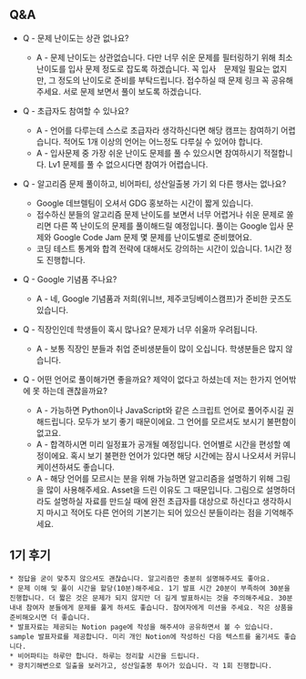 ## Q&A

* Q - 문제 난이도는 상관 없나요?
    * A - 문제 난이도는 상관없습니다. 다만 너무 쉬운 문제를 필터링하기 위해 최소 난이도를 입사 문제 정도로 잡도록 하겠습니다. 꼭 입사　문제일 필요는 없지만, 그 정도의 난이도로 준비를 부탁드립니다. 접수하실 때 문제 링크 꼭 공유해주세요. 서로 문제 보면서 풀이 보도록 하겠습니다.

* Q - 초급자도 참여할 수 있나요?
    * A - 언어를 다루는데 스스로 초급자라 생각하신다면 해당 캠프는 참여하기 어렵습니다. 적어도 1개 이상의 언어는 어느정도 다루실 수 있어야 합니다.
    * A - 입사문제 중 가장 쉬운 난이도 문제를 풀 수 있으시면 참여하시기 적절합니다. Lv1 문제를 풀 수 없으시다면 참여가 어렵습니다.

* Q - 알고리즘 문제 풀이하고, 비어파티, 성산일출봉 가기 외 다른 행사는 없나요?
    * Google 데브렐팀이 오셔서 GDG 홍보하는 시간이 짧게 있습니다.
    * 접수하신 분들의 알고리즘 문제 난이도를 보면서 너무 어렵거나 쉬운 문제로 쏠리면 다른 쪽 난이도의 문제를 풀이해드릴 예정입니다. 풀이는 Google 입사 문제와 Google Code Jam 문제 몇 문제를 난이도별로 준비했어요.
    * 코딩 테스트 통계와 합격 전략에 대해서도 강의하는 시간이 있습니다. 1시간 정도 진행합니다.

* Q - Google 기념품 주나요?
    * A - 네, Google 기념품과 저희(위니브, 제주코딩베이스캠프)가 준비한 굿즈도 있습니다.

* Q - 직장인인데 학생들이 혹시 많나요? 문제가 너무 쉬울까 우려됩니다.
    * A - 보통 직장인 분들과 취업 준비생분들이 많이 오십니다. 학생분들은 많지 않습니다.

* Q - 어떤 언어로 풀이해가면 좋을까요? 제약이 없다고 하셨는데 저는 한가지 언어밖에 못 하는데 괜찮을까요?
    * A - 가능하면 Python이나 JavaScript와 같은 스크립트 언어로 풀어주시길 권해드립니다. 모두가 보기 좋기 때문이에요. 그 언어를 모르셔도 보시기 불편함이 없고요.
    * A - 합격하시면 미리 일정표가 공개될 예정입니다. 언어별로 시간을 편성할 예정이에요. 혹시 보기 불편한 언어가 있다면 해당 시간에는 잠시 나오셔서 커뮤니케이션하셔도 좋습니다.
    * A - 해당 언어를 모르시는 분을 위해 가능하면 알고리즘을 설명하기 위해 그림을 많이 사용해주세요. Asset을 드린 이유도 그 때문입니다. 그림으로 설명하더라도 설명하실 자료를 만드실 때에 완전 초급자를 대상으로 하신다고 생각하시지 마시고 적어도 다른 언어의 기본기는 되어 있으신 분들이라는 점을 기억해주세요.
    
## 1기 후기

    * 정답을 굳이 맞추지 않으셔도 괜찮습니다. 알고리즘만 충분히 설명해주셔도 좋아요.
    * 문제 이해 및 풀이 시간을 할당(10분)해주세요. 1기 발표 시간 20분이 부족하여 30분을 진행합니다. 더 짧은 것은 문제가 되지 않지만 더 길게 발표하시는 것을 주의해주세요. 30분 내내 참여자 분들에게 문제를 풀게 하셔도 좋습니다. 참여자에게 미션을 주세요. 작은 상품을 준비해오시면 더 좋습니다.
    * 발표자료는 제공되는 Notion page에 작성을 해주셔야 공유하면서 볼 수 있습니다. sample 발표자료를 제공합니다. 미리 개인 Notion에 작성하신 다음 텍스트를 옮기셔도 좋습니다.
    * 비어파티는 하루만 합니다. 하루는 정리할 시간을 드립니다.
    * 광치기해변으로 일출을 보러가고, 성산일출봉 투어가 있습니다. 각 1회 진행합니다.
